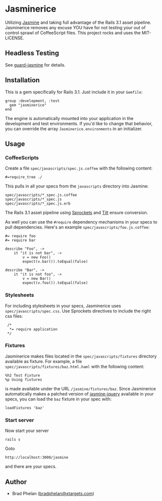Jasminerice
===========

Utilizing [Jasmine](http://pivotal.github.com/jasmine/) and taking full advantage
of the Rails 3.1 asset pipeline. Jasminerice removes any excuse YOU have for
not testing your out of control sprawl of CoffeeScript files.
This project rocks and uses the MIT-LICENSE.

Headless Testing
----------------

See [guard-jasmine](https://github.com/netzpirat/guard-jasmine) for details.

Installation
------------

This is a gem specifically for Rails 3.1. Just include it in
your `Gemfile`:

	group :development, :test
	  gem "jasminerice"
	end

The engine is automatically mounted into your application in the development
and test environments. If you'd like to change that behavior, you can
override the array `Jasminerice.environments` in an initializer.

Usage
-----

### CoffeeScripts

Create a file `spec/javascripts/spec.js.coffee` with the following content:

	#=require_tree ./

This pulls in all your specs from the `javascripts` directory into Jasmine:

	spec/javascripts/*_spec.js.coffee
	spec/javascripts/*_spec.js
	spec/javascripts/*_spec.js.erb

The Rails 3.1 asset pipeline using [Sprockets](https://github.com/sstephenson/sprockets)
and [Tilt](https://github.com/rtomayko/tilt) ensure conversion.

As well you can use the `#require` dependency mechanisms in your specs to
pull dependencies. Here's an example `spec/javascripts/foo.js.coffee`:

	#= require foo
	#= require bar

	describe "Foo", ->
		it "it is not bar", ->
			v = new Foo()
			expect(v.bar()).toEqual(false)

	describe "Bar", ->
		it "it is not foo", ->
			v = new Bar()
			expect(v.foo()).toEqual(false)

### Stylesheets

For including stylesheets in your specs, Jasminerice uses `spec/javascripts/spec.css`.
Use Sprockets directives to include the right css files:

	 /*
	  *= require application
	 */

### Fixtures

Jasminerice makes files located in the `spec/javascripts/fixtures` directory available
as fixture. For example, a file `spec/javascripts/fixtures/baz.html.haml` with the
following content:

	%h2 Test Fixture
	%p Using fixtures

is made available under the URL `/jasmine/fixtures/baz`. Since Jasminerice automatically
makes a patched version of [jasmine-jquery](https://github.com/velesin/jasmine-jquery)
available in your specs, you can load the `baz` fixture in your spec with:

	loadFixtures 'baz'

### Start server

Now start your server

	rails s

Goto 

	http://localhost:3000/jasmine

and there are your specs.

Author
------

* Brad Phelan (bradphelan@xtargets.com)




